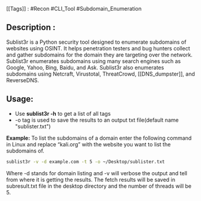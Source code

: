 [[Tags]] : #Recon #CLI_Tool #Subdomain_Enumeration 
## Description :

Sublist3r is a Python security tool designed to enumerate subdomains of websites using OSINT. It helps penetration testers and bug hunters collect and gather subdomains for the domain they are targeting over the network. Sublist3r enumerates subdomains using many search engines such as Google, Yahoo, Bing, Baidu, and Ask. Sublist3r also enumerates subdomains using Netcraft, Virustotal, ThreatCrowd, [[DNS_dumpster]], and ReverseDNS.

## Usage:

- Use **sublist3r -h** to get a list of all tags
- -o tag is used to save the results to an output txt file(default name "sublister.txt")

**Example:** 
To list the subdomains of a domain enter the following command in Linux and replace “kali.org” with the website you want to list the subdomains of.
```bash
sublist3r -v -d example.com -t 5 -o ~/Desktop/sublister.txt
```

Where -d stands for domain listing and -v will verbose the output and tell from where it is getting the results. The fetch results will be saved in subresult.txt file in the desktop directory and the number of threads will be 5.